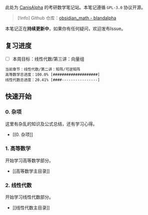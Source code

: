 此处为 [CanisAlpha](https://github.com/BlandAlpha) 的考研数学笔记站。本笔记遵循 `GPL-3.0` 协议开源。

> [!info] 
> Github 仓库：[obsidian_math - blandalpha](https://github.com/BlandAlpha/obsidian_math)

本笔记正在**持续更新中**，如果你有任何疑问，欢迎发布Issue。

## 复习进度

- [ ] 本周目标：线性代数/第三讲：向量组

```
当前章节：线性代数/第二讲：矩阵/可逆矩阵
高等数学总进度：100.0% [####################]
线性代数总进度：20.41% [####----------------]
```


## 快速开始

### 0. 杂项

这里有杂乱的知识及公式总结，还有学习心得。

- [[0. 杂项]]

### 1. 高等数学

开始学习高等数学部分。

- [[高等数学主目录]]

### 2. 线性代数

开始学习线性代数部分。

- [[线性代数主目录]]